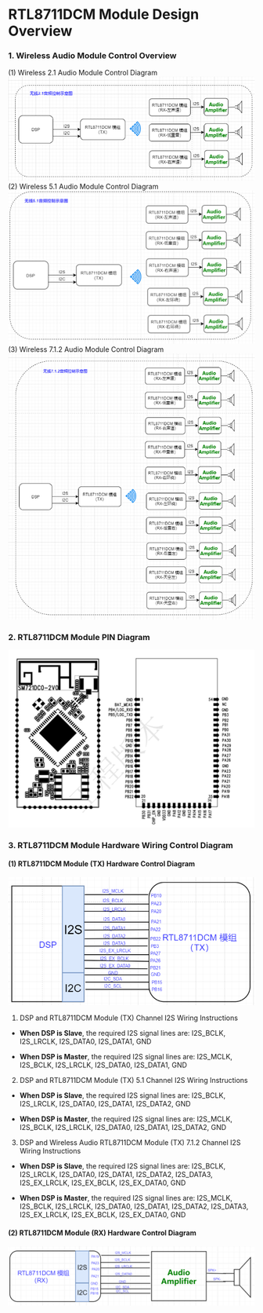 
# RTL8711DCM Module Design Overview

### 1. Wireless Audio Module Control Overview
(1) Wireless 2.1 Audio Module Control Diagram
![Image](../../assets/images/speaker/11-08/model/m-1.PNG)
(2) Wireless 5.1 Audio Module Control Diagram
![Image](../../assets/images/speaker/11-08/model/m-2.PNG)
(3) Wireless 7.1.2 Audio Module Control Diagram
![Image](../../assets/images/speaker/11-08/model/m-3.PNG)

### 2. RTL8711DCM Module PIN Diagram
![Image](../../assets/images/speaker/11-08/model/m-4.PNG)

### 3. RTL8711DCM Module Hardware Wiring Control Diagram
#### (1) RTL8711DCM Module (TX) Hardware Control Diagram
![Image](../../assets/images/speaker/11-08/model/m-5.png)

1) DSP and RTL8711DCM Module (TX) Channel I2S Wiring Instructions

- **When DSP is Slave**, the required I2S signal lines are:
I2S_BCLK, I2S_LRCLK, I2S_DATA0, I2S_DATA1, GND

- **When DSP is Master**, the required I2S signal lines are:
I2S_MCLK, I2S_BCLK, I2S_LRCLK, I2S_DATA0, I2S_DATA1, GND

2) DSP and RTL8711DCM Module (TX) 5.1 Channel I2S Wiring Instructions

- **When DSP is Slave**, the required I2S signal lines are:
I2S_BCLK, I2S_LRCLK, I2S_DATA0, I2S_DATA1, I2S_DATA2, GND

- **When DSP is Master**, the required I2S signal lines are:
I2S_MCLK, I2S_BCLK, I2S_LRCLK, I2S_DATA0, I2S_DATA1, I2S_DATA2, GND

3) DSP and Wireless Audio RTL8711DCM Module (TX) 7.1.2 Channel I2S Wiring Instructions

- **When DSP is Slave**, the required I2S signal lines are:
I2S_BCLK, I2S_LRCLK, I2S_DATA0, I2S_DATA1, I2S_DATA2, I2S_DATA3,
I2S_EX_LRCLK, I2S_EX_BCLK, I2S_EX_DATA0, GND

- **When DSP is Master**, the required I2S signal lines are:
I2S_MCLK, I2S_BCLK, I2S_LRCLK, I2S_DATA0, I2S_DATA1, I2S_DATA2, I2S_DATA3,
I2S_EX_LRCLK, I2S_EX_BCLK, I2S_EX_DATA0, GND

#### (2) RTL8711DCM Module (RX) Hardware Control Diagram
![Image](../../assets/images/speaker/11-08/model/m-6.png)

